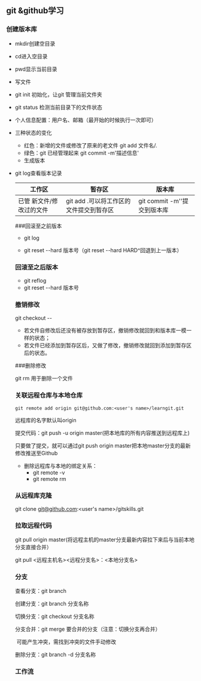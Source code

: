 ## git &github学习

### 	创建版本库

+ mkdir创建空目录

+ cd进入空目录

+ pwd显示当前目录

+ 写文件

+ git init  初始化，让git 管理当前文件夹

+ git status  检测当前目录下的文件状态

+ 个人信息配置：用户名、邮箱（最开始的时候执行一次即可）

+ 三种状态的变化
  + 红色：新增的文件或修改了原来的老文件   git add 文件名/.
  + 绿色：git 已经管理起来   git commit -m'描述信息'
  + 生成版本

+ git log查看版本记录

  | 工作区                        | 暂存区                                  | 版本库                      |
  | ----------------------------- | --------------------------------------- | --------------------------- |
  | 已管      新文件/修改过的文件 | git add .可以将工作区的文件提交到暂存区 | git commit -m''提交到版本库 |

  ###回滚至之前版本

  + git log

  + git reset --hard 版本号（git reset --hard HARD^回退到上一版本）

    

  ### 回滚至之后版本

  + git reflog
  + git reset --hard 版本号

  ### 撤销修改

  git checkout -- <file>

  + 若文件自修改后还没有被存放到暂存区，撤销修改就回到和版本库一模一样的状态；
  + 若文件已经添加到暂存区后，又做了修改，撤销修改就回到添加到暂存区后的状态。

  ###删除修改

  git rm 用于删除一个文件

  ### 关联远程仓库与本地仓库

  ```
  git remote add origin git@github.com:<user's name>/learngit.git
  ```

  远程库的名字默认叫origin

  提交代码：git push -u origin master(把本地库的所有内容推送到远程库上)

  只要做了提交，就可以通过git push origin master把本地master分支的最新修改推送至Github

  + 删除远程库与本地的绑定关系：
    + git remote -v
    + git remote rm <name>

  ### 从远程库克隆

  git clone git@github.com:<user's name>/gitskills.git

  ### 拉取远程代码

  git pull origin master(将远程主机的master分支最新内容拉下来后与当前本地分支直接合并）

  git pull <远程主机名><远程分支名>：<本地分支名>

  ### 分支

  查看分支：git branch

  创建分支：git branch 分支名称

  切换分支：git checkout 分支名称

  分支合并：git merge 要合并的分支（注意：切换分支再合并）

  ​					可能产生冲突，需找到冲突的文件手动修改

  删除分支：git branch -d 分支名称

  ### 工作流

  
